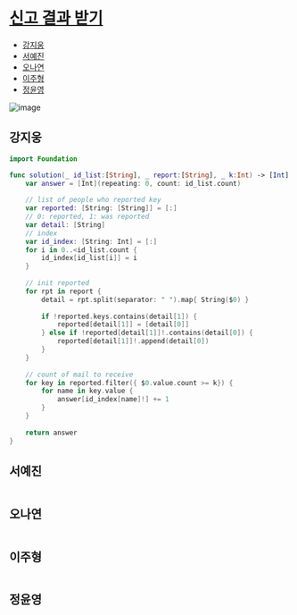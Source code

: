
# [신고 결과 받기](https://programmers.co.kr/learn/courses/30/lessons/92334)

- [강지웅](#강지웅)
- [서예진](#서예진)
- [오나연](#오나연)
- [이주형](#이주형)
- [정윤영](#정윤영)

![image]()

## 강지웅
```swift
import Foundation

func solution(_ id_list:[String], _ report:[String], _ k:Int) -> [Int] {
    var answer = [Int](repeating: 0, count: id_list.count)
    
    // list of people who reported key
    var reported: [String: [String]] = [:]
    // 0: reported, 1: was reported
    var detail: [String]
    // index
    var id_index: [String: Int] = [:]
    for i in 0..<id_list.count {
        id_index[id_list[i]] = i
    }
    
    // init reported
    for rpt in report {
        detail = rpt.split(separator: " ").map{ String($0) }
        
        if !reported.keys.contains(detail[1]) {
            reported[detail[1]] = [detail[0]]
        } else if !reported[detail[1]]!.contains(detail[0]) {
            reported[detail[1]]!.append(detail[0])
        }
    }
    
    // count of mail to receive
    for key in reported.filter({ $0.value.count >= k}) {
        for name in key.value {
            answer[id_index[name]!] += 1
        }
    }
    
    return answer
}
```
## 서예진
```java

```

## 오나연
```java

```

## 이주형
```java
```

## 정윤영
```java

```
